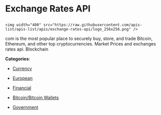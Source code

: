 # Exchange Rates API<p align="center">
    <img width="400" src="https://raw.githubusercontent.com/apis-list/apis-list/apis/exchange-rates-api/logo_256x256.png" />
</p>

com is the most popular place to securely buy, store, and trade Bitcoin, Ethereum, and other top cryptocurrencies. Market Prices and exchanges rates api. Blockchain

**Categories**:

- [Currency](https://github/apis-list/apis-list#currency)

- [European](https://github/apis-list/apis-list#european)

- [Financial](https://github/apis-list/apis-list#financial)

- [Bitcoin/Bitcoin Wallets](https://github/apis-list/apis-list#bitcoin-bitcoin-wallets)

- [Government](https://github/apis-list/apis-list#government)





